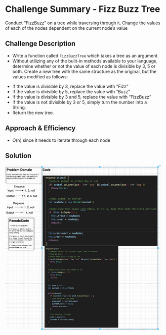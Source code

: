 # Challenge Summary - Fizz Buzz Tree

Conduct “FizzBuzz” on a tree while traversing through it. Change the values of each of the nodes dependent on the current node’s value

## Challenge Description

- Write a function called `FizzBuzzTree` which takes a tree as an argument.
- Without utilizing any of the built-in methods available to your language, determine whether or not the value of each node is divisible by 3, 5 or both. Create a new tree with the same structure as the original, but the values modified as follows:
* If the value is divisible by 3, replace the value with “Fizz”
* If the value is divisible by 5, replace the value with “Buzz”
* If the value is divisible by 3 and 5, replace the value with “FizzBuzz”
* If the value is not divisible by 3 or 5, simply turn the number into a String.
* Return the new tree.

## Approach & Efficiency
* O(n) since it needs to iterate through each node

## Solution
![fizzbuzztree](/code-challenges/assets/fifoAnimalShelter.png)